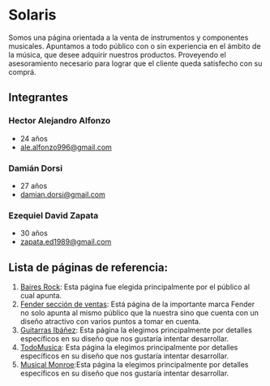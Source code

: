 # Solaris
 Somos una página orientada a la venta de instrumentos y componentes musicales. Apuntamos a todo público con o sin experiencia en el ámbito de la música, que desee adquirir nuestros productos. Proveyendo el asesoramiento necesario para lograr que el cliente queda satisfecho con su comprá.

## Integrantes
### Hector Alejandro Alfonzo
- 24 años 
- [ale.alfonzo996@gmail.com](ale.alfonzo996@gmail.com)

### Damián Dorsi
- 27 años
- [damian.dorsi@gmail.com](damian.dorsi@gmail.com)

### Ezequiel David Zapata
- 30 años
- [zapata.ed1989@gmail.com](zapata.ed1989@gmail.com)

## Lista de páginas de referencia:
1. [Baires Rock](https://www.baires.rocks/): Esta página fue elegida principalmente por el público al cual apunta.
2. [Fender sección de ventas](https://shop.fender.com/es/intl/start): Está página de la importante marca Fender no solo apunta al mismo público que la nuestra sino que cuenta con un diseño atractivo con varios puntos a tomar en cuenta.
3. [Guitarras Ibáñez](https://www.ibanez.com/na/): Esta página la elegimos principalmente por detalles específicos en su diseño que nos gustaría intentar desarrollar.
4. [TodoMusica](http://www.todomusica.com.ar/): Esta página la elegimos principalmente por detalles específicos en su diseño que nos gustaría intentar desarrollar.
5. [Musical Monroe](https://musicalmonroe.com.ar/):Esta página la elegimos principalmente por detalles específicos en su diseño que nos gustaría intentar desarrollar.